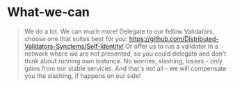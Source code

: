 # What-we-can

> We do a lot. We can much more!
> Delegate to our fellow Validators, choose one that suites best for you: https://github.com/Distributed-Validators-Synctems/Self-Identity/
> Or offer us to run a validator in a network where we are not presented, so you could delegate and don't think about running own instance. No worries, slashing, losses - only gains from our stable services. And that's not all - we will compensate you the slashing, if happens on our side!
